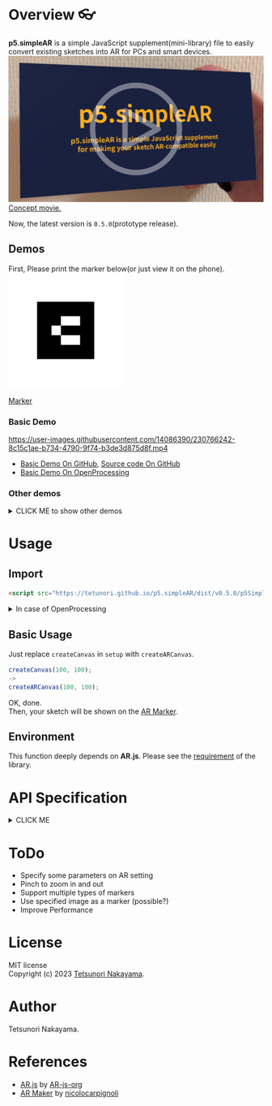 # Overview 👓

**p5.simpleAR** is a simple JavaScript supplement(mini-library) file to easily convert existing sketches into AR for PCs and smart devices.  
<a href="https://youtu.be/I2mgpdLRX3g"><img src="./images/keyvisual.png" alt="KeyVisual" width="640px"></a>  
[Concept movie.](https://youtu.be/I2mgpdLRX3g)

Now, the latest version is `0.5.0`(prototype release).  

## Demos
First, Please print the marker below(or just view it on the phone).  
<img src="./images/6wFrame.png" alt="Maker" width="226px"> 

[Marker](https://tetunori.github.io/p5.simpleAR/images/6wFrame.png)

### Basic Demo

https://user-images.githubusercontent.com/14086390/230766242-8c15c1ae-b734-4790-9f74-b3de3d875d8f.mp4

- [Basic Demo On GitHub](https://tetunori.github.io/p5.simpleAR/sample/basic/index.html), [Source code On GitHub](https://github.com/tetunori/p5.simpleAR/tree/main/sample/basic/)
- [Basic Demo On OpenProcessing](https://openprocessing.org/sketch/1891727)

### Other demos
<details><summary>CLICK ME to show other demos</summary>

#### Standard samples
##### [Garg with frame on WebAR](https://openprocessing.org/sketch/1891866)  



[Garg library](https://jp.deconbatch.com/2021/10/garg.html) by [@deconbatch](https://twitter.com/deconbatch)

##### [221105a on WebAR](https://openprocessing.org/sketch/1891678)  

https://user-images.githubusercontent.com/14086390/230766268-0836fc4d-a050-4c94-8485-4c8a0a1a8cb2.mp4

Original sketch by [@takawo](https://twitter.com/takawo)  

##### [Nagumo on WebAR](https://openprocessing.org/sketch/1891684)  

https://user-images.githubusercontent.com/14086390/230766284-756c01a2-37f0-4f53-955d-d511d16ac827.mp4

Original sketch by [@deconbatch](https://twitter.com/deconbatch)  

#### Transparent background
##### [Generativemasks on WebAR](https://openprocessing.org/sketch/1891862)

<img src="./images/Generativemasks.png" alt="Transparent background Demo" width="640px"><br>
[Generativemasks](https://generativemasks.io/) by [@takawo](https://twitter.com/takawo), [Garg library](https://jp.deconbatch.com/2021/10/garg.html) by [@deconbatch](https://twitter.com/deconbatch)

#### Non-square canvas(800*80)
##### [Game of Life on WebAR](https://openprocessing.org/sketch/1891716)  

https://user-images.githubusercontent.com/14086390/230766289-28826124-1bbd-400a-bdb7-07e176d5e0d0.mp4

</details>

# Usage
## Import
```html 
<script src="https://tetunori.github.io/p5.simpleAR/dist/v0.5.0/p5SimpleAR.js"></script>
```
<details><summary>In case of OpenProcessing</summary>
<img src="./images/openprocessing-addlib.png" alt="Add library in OpenProcessing" width="480px"> 
</details>


## Basic Usage
Just replace `createCanvas` in `setup` with `createARCanvas`.

```javascript
createCanvas(100, 100);
->
createARCanvas(100, 100);
```
OK, done.  
Then, your sketch will be shown on the [AR Marker](https://tetunori.github.io/p5.simpleAR/images/6wFrame.png).

## Environment 
This function deeply depends on **AR.js**. Please see the [requirement](https://ar-js-org.github.io/AR.js-Docs/#requirements) of the library. 

# API Specification
<details><summary>CLICK ME</summary>
<p>

## createARCanvas
```javascript
createARCanvas(w, h, [renderer], [params])
```
Replace `createCanvas` in `setup` with this function.  
So, basically, this has same parameters as `createCanvas`.  
> **Warning**  
> AR function does not work well in `WEBGL` mode...

`params` is original `Object` parameters for p5.simpleAR.  
Properties:
|  name  |  note  |
| ---- | ---- |
|  `scale`   | `Number`: Scale of the sketch. Marker size is defined as `1`. Default value is `3`. |
|  `opacity`   | `Number`: Opacity of the sketch. Input a value between `0.0` and `1.0`.Default value is `1.0`. |

```javascript
// Call like this
// createCanvas(100, 200);
createARCanvas(100, 200, P2D, {scale: 5});
```

</p>
</details>

# ToDo
- Specify some parameters on AR setting
- Pinch to zoom in and out
- Support multiple types of markers
- Use specified image as a marker (possible?)
- Improve Performance 

# License
MIT license  
Copyright (c) 2023 [Tetsunori Nakayama](https://twitter.com/tetunori_lego).

# Author
Tetsunori Nakayama.

# References
- [AR.js](https://ar-js-org.github.io/AR.js-Docs/) by [AR-js-org](https://github.com/AR-js-org)
- [AR Maker](https://github.com/nicolocarpignoli/artoolkit-barcode-markers-collection) by [nicolocarpignoli](https://github.com/nicolocarpignoli)

